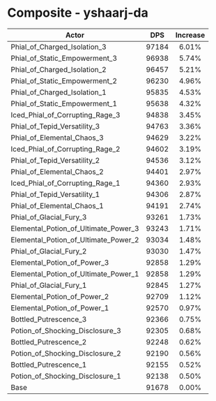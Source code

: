 # Composite - yshaarj-da
| Actor | DPS | Increase |
|---|:---:|:---:|
|Phial_of_Charged_Isolation_3|97184|6.01%|
|Phial_of_Static_Empowerment_3|96938|5.74%|
|Phial_of_Charged_Isolation_2|96457|5.21%|
|Phial_of_Static_Empowerment_2|96230|4.96%|
|Phial_of_Charged_Isolation_1|95835|4.53%|
|Phial_of_Static_Empowerment_1|95638|4.32%|
|Iced_Phial_of_Corrupting_Rage_3|94838|3.45%|
|Phial_of_Tepid_Versatility_3|94763|3.36%|
|Phial_of_Elemental_Chaos_3|94629|3.22%|
|Iced_Phial_of_Corrupting_Rage_2|94602|3.19%|
|Phial_of_Tepid_Versatility_2|94536|3.12%|
|Phial_of_Elemental_Chaos_2|94401|2.97%|
|Iced_Phial_of_Corrupting_Rage_1|94360|2.93%|
|Phial_of_Tepid_Versatility_1|94306|2.87%|
|Phial_of_Elemental_Chaos_1|94191|2.74%|
|Phial_of_Glacial_Fury_3|93261|1.73%|
|Elemental_Potion_of_Ultimate_Power_3|93243|1.71%|
|Elemental_Potion_of_Ultimate_Power_2|93034|1.48%|
|Phial_of_Glacial_Fury_2|93030|1.47%|
|Elemental_Potion_of_Power_3|92858|1.29%|
|Elemental_Potion_of_Ultimate_Power_1|92858|1.29%|
|Phial_of_Glacial_Fury_1|92845|1.27%|
|Elemental_Potion_of_Power_2|92709|1.12%|
|Elemental_Potion_of_Power_1|92570|0.97%|
|Bottled_Putrescence_3|92366|0.75%|
|Potion_of_Shocking_Disclosure_3|92305|0.68%|
|Bottled_Putrescence_2|92248|0.62%|
|Potion_of_Shocking_Disclosure_2|92190|0.56%|
|Bottled_Putrescence_1|92155|0.52%|
|Potion_of_Shocking_Disclosure_1|92138|0.50%|
|Base|91678|0.00%|
